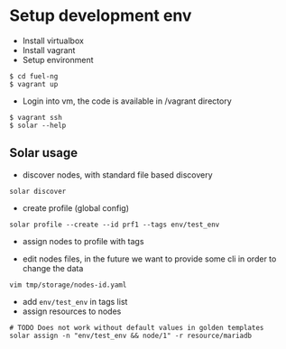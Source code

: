 # Setup development env
* Install virtualbox
* Install vagrant
* Setup environment

```
$ cd fuel-ng
$ vagrant up
```

* Login into vm, the code is available in /vagrant directory

```
$ vagrant ssh
$ solar --help
```

## Solar usage
* discover nodes, with standard file based discovery

```
solar discover
```

* create profile (global config)

```
solar profile --create --id prf1 --tags env/test_env

```
* assign nodes to profile with tags


* edit nodes files, in the future we want to provide
  some cli in order to change the data

```
vim tmp/storage/nodes-id.yaml
```

* add `env/test_env` in tags list
* assign resources to nodes

```
# TODO Does not work without default values in golden templates
solar assign -n "env/test_env && node/1" -r resource/mariadb
```
